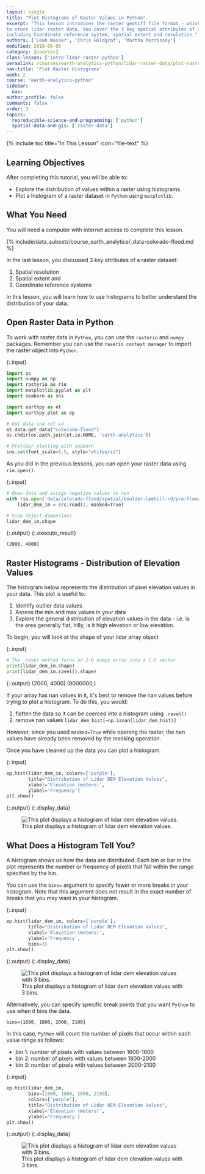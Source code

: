 ```yaml
---
layout: single
title: "Plot Histograms of Raster Values in Python"
excerpt: "This lesson introduces the raster geotiff file format - which is often used
to store lidar raster data. You cover the 3 key spatial attributes of a raster dataset
including Coordinate reference system, spatial extent and resolution."
authors: ['Leah Wasser', 'Chris Holdgraf', 'Martha Morrissey']
modified: 2019-09-03
category: [courses]
class-lesson: ['intro-lidar-raster-python']
permalink: /courses/earth-analytics-python/lidar-raster-data/plot-raster-histograms/
nav-title: 'Plot Raster Histograms'
week: 2
course: "earth-analytics-python"
sidebar:
  nav:
author_profile: false
comments: false
order: 3
topics:
  reproducible-science-and-programming: ['python']
  spatial-data-and-gis: ['raster-data']
---
```

{% include toc title="In This Lesson" icon="file-text" %}

<div class='notice--success' markdown="1">

## <i class="fa fa-graduation-cap" aria-hidden="true"></i> Learning Objectives

After completing this tutorial, you will be able to:

* Explore the distribution of values within a raster using histograms.
* Plot a histogram of a raster dataset in `Python` using `matplotlib`.

## <i class="fa fa-check-square-o fa-2" aria-hidden="true"></i> What You Need

You will need a computer with internet access to complete this lesson.

{% include/data_subsets/course_earth_analytics/_data-colorado-flood.md %}

</div>

In the last lesson, you discussed 3 key attributes of a raster dataset:

1. Spatial resolution
2. Spatial extent and
3. Coordinate reference systems

In this lesson, you will learn how to use histograms to better understand the
distribution of your data.


## Open Raster Data in Python

To work with raster data in `Python`, you can use the `rasterio` and `numpy` packages.
Remember you can use the `raserio context manager` to import the raster object into `Python`.


{:.input}
```python
import os
import numpy as np
import rasterio as rio
import matplotlib.pyplot as plt
import seaborn as sns

import earthpy as et
import earthpy.plot as ep

# Get data and set wd
et.data.get_data("colorado-flood")
os.chdir(os.path.join(et.io.HOME, 'earth-analytics'))

# Prettier plotting with seaborn
sns.set(font_scale=1.5, style="whitegrid")
```


As you did in the previous lessons, you can open your raster data using `rio.open()`.

{:.input}
```python
# Open data and assign negative values to nan
with rio.open('data/colorado-flood/spatial/boulder-leehill-rd/pre-flood/lidar/pre_DTM.tif') as src:
    lidar_dem_im = src.read(1, masked=True)

# View object dimensions
lidar_dem_im.shape
```

{:.output}
{:.execute_result}



    (2000, 4000)






## Raster Histograms - Distribution of Elevation Values


The histogram below represents the distribution of pixel elevation values in your
data. This plot is useful to:

1. Identify outlier data values
2. Assess the min and max values in your data
3. Explore the general distribution of elevation values in the data - i.e. is the area generally flat, hilly, is it high elevation or low elevation.

To begin, you will look at the shape of your lidar array object

{:.input}
```python
# The .ravel method turns an 2-D numpy array into a 1-D vector
print(lidar_dem_im.shape)
print(lidar_dem_im.ravel().shape)
```

{:.output}
    (2000, 4000)
    (8000000,)



If your array has nan values in it, it's best to remove the nan values before trying to plot a histogram.
To do this, you would:

1. flatten the data so it can be coerced into a histogram using `.ravel()`
2. remove nan values `lidar_dem_hist[~np.isnan(lidar_dem_hist)]`

However, since you used `masked=True` while opening the raster, the nan values have already been removed by the masking operation. 


Once you have cleaned up the data you can plot a histogram.

{:.input}
```python
ep.hist(lidar_dem_im, colors=['purple'],
        title="Distribution of Lidar DEM Elevation Values",
        xlabel='Elevation (meters)',
        ylabel='Frequency')
plt.show()
```

{:.output}
{:.display_data}

<figure>

<img src = "{{ site.url }}/images/courses/earth-analytics-python/02-intro-to-lidar-and-raster/lidar-raster-intro/2018-02-05-raster03-plot-raster-histograms/2018-02-05-raster03-plot-raster-histograms_12_0.png" alt = "This plot displays a histogram of lidar dem elevation values.">
<figcaption>This plot displays a histogram of lidar dem elevation values.</figcaption>

</figure>





## What Does a Histogram Tell You?

A histogram shows us how the data are distributed. Each bin or bar in the plot
represents the number or frequency of pixels that fall within the range specified
by the bin.

You can use the `bins=` argument to specify fewer or more breaks in your histogram.
Note that this argument does not result in the exact number of breaks that you may
want in your histogram.


{:.input}
```python
ep.hist(lidar_dem_im, colors=['purple'],
        title="Distribution of Lidar DEM Elevation Values",
        xlabel='Elevation (meters)',
        ylabel='Frequency',
        bins=3)
plt.show()
```

{:.output}
{:.display_data}

<figure>

<img src = "{{ site.url }}/images/courses/earth-analytics-python/02-intro-to-lidar-and-raster/lidar-raster-intro/2018-02-05-raster03-plot-raster-histograms/2018-02-05-raster03-plot-raster-histograms_14_0.png" alt = "This plot displays a histogram of lidar dem elevation values with 3 bins.">
<figcaption>This plot displays a histogram of lidar dem elevation values with 3 bins.</figcaption>

</figure>




Alternatively, you can specify specific break points that you want `Python` to use when it
bins the data.

`bins=[1600, 1800, 2000, 2100]`

In this case, `Python` will count the number of pixels that occur within each value range
as follows:

* bin 1: number of pixels with values between 1600-1800
* bin 2: number of pixels with values between 1800-2000
* bin 3: number of pixels with values between 2000-2100


{:.input}
```python
ep.hist(lidar_dem_im,
        bins=[1600, 1800, 2000, 2100],
        colors=['purple'],
        title="Distribution of Lidar DEM Elevation Values",
        xlabel='Elevation (meters)',
        ylabel='Frequency')
plt.show()
```

{:.output}
{:.display_data}

<figure>

<img src = "{{ site.url }}/images/courses/earth-analytics-python/02-intro-to-lidar-and-raster/lidar-raster-intro/2018-02-05-raster03-plot-raster-histograms/2018-02-05-raster03-plot-raster-histograms_16_0.png" alt = "This plot displays a histogram of lidar dem elevation values with 3 bins.">
<figcaption>This plot displays a histogram of lidar dem elevation values with 3 bins.</figcaption>

</figure>



